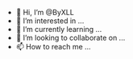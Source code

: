- 👋 Hi, I’m @ByXLL
- 👀 I’m interested in ...
- 🌱 I’m currently learning ...
- 💞️ I’m looking to collaborate on ...
- 📫 How to reach me ...

<!---
ByXLL/ByXLL is a ✨ special ✨ repository because its `README.md` (this file) appears on your GitHub profile.
You can click the Preview link to take a look at your changes.
--->
